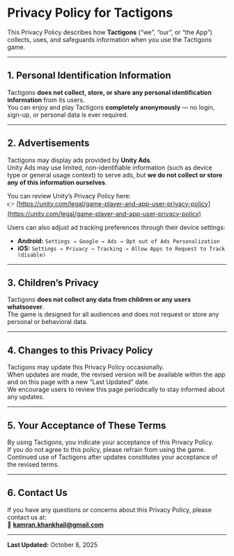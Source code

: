 # Privacy Policy for Tactigons

This Privacy Policy describes how **Tactigons** (“we”, “our”, or “the App”) collects, uses, and safeguards information when you use the Tactigons game.

---

## 1. Personal Identification Information

Tactigons **does not collect, store, or share any personal identification information** from its users.  
You can enjoy and play Tactigons **completely anonymously** — no login, sign-up, or personal data is ever required.

---

## 2. Advertisements

Tactigons may display ads provided by **Unity Ads**.  
Unity Ads may use limited, non-identifiable information (such as device type or general usage context) to serve ads, but **we do not collect or store any of this information ourselves**.

You can review Unity’s Privacy Policy here:  
👉 [https://unity.com/legal/game-player-and-app-user-privacy-policy](https://unity.com/legal/game-player-and-app-user-privacy-policy)

Users can also adjust ad tracking preferences through their device settings:

- **Android:** `Settings → Google → Ads → Opt out of Ads Personalization`  
- **iOS:** `Settings → Privacy → Tracking → Allow Apps to Request to Track (disable)`

---

## 3. Children’s Privacy

Tactigons **does not collect any data from children or any users whatsoever**.  
The game is designed for all audiences and does not request or store any personal or behavioral data.

---

## 4. Changes to this Privacy Policy

Tactigons may update this Privacy Policy occasionally.  
When updates are made, the revised version will be available within the app and on this page with a new “Last Updated” date.  
We encourage users to review this page periodically to stay informed about any updates.

---

## 5. Your Acceptance of These Terms

By using Tactigons, you indicate your acceptance of this Privacy Policy.  
If you do not agree to this policy, please refrain from using the game.  
Continued use of Tactigons after updates constitutes your acceptance of the revised terms.

---

## 6. Contact Us

If you have any questions or concerns about this Privacy Policy, please contact us at:  
📧 **kamran.khankhail@gmail.com**

---

**Last Updated:** October 8, 2025

